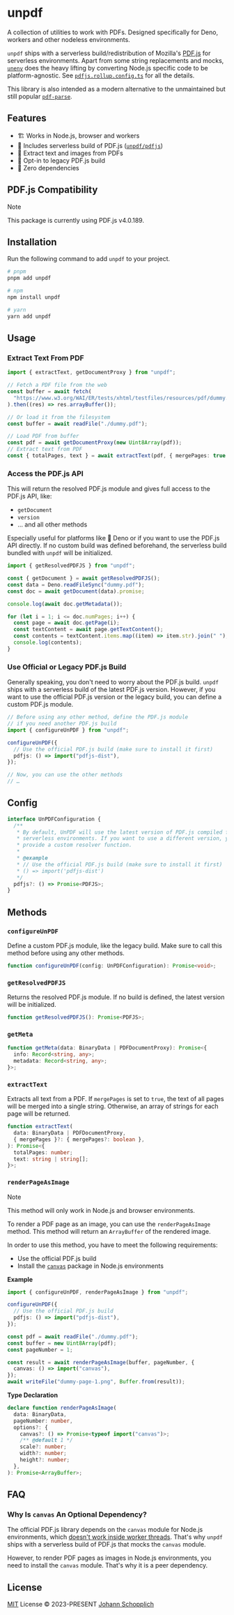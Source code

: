 # unpdf

A collection of utilities to work with PDFs. Designed specifically for Deno, workers and other nodeless environments.

`unpdf` ships with a serverless build/redistribution of Mozilla's [PDF.js](https://github.com/mozilla/pdf.js) for serverless environments. Apart from some string replacements and mocks, [`unenv`](https://github.com/unjs/unenv) does the heavy lifting by converting Node.js specific code to be platform-agnostic. See [`pdfjs.rollup.config.ts`](./pdfjs.rollup.config.ts) for all the details.

This library is also intended as a modern alternative to the unmaintained but still popular [`pdf-parse`](https://www.npmjs.com/package/pdf-parse).

## Features

- 🏗️ Works in Node.js, browser and workers
- 🪭 Includes serverless build of PDF.js ([`unpdf/pdfjs`](./package.json#L34))
- 💬 Extract text and images from PDFs
- 🧱 Opt-in to legacy PDF.js build
- 💨 Zero dependencies

## PDF.js Compatibility

> [!NOTE]
> This package is currently using PDF.js v4.0.189.

## Installation

Run the following command to add `unpdf` to your project.

```bash
# pnpm
pnpm add unpdf

# npm
npm install unpdf

# yarn
yarn add unpdf
```

## Usage

### Extract Text From PDF

```ts
import { extractText, getDocumentProxy } from "unpdf";

// Fetch a PDF file from the web
const buffer = await fetch(
  "https://www.w3.org/WAI/ER/tests/xhtml/testfiles/resources/pdf/dummy.pdf",
).then((res) => res.arrayBuffer());

// Or load it from the filesystem
const buffer = await readFile("./dummy.pdf");

// Load PDF from buffer
const pdf = await getDocumentProxy(new Uint8Array(pdf));
// Extract text from PDF
const { totalPages, text } = await extractText(pdf, { mergePages: true });
```

### Access the PDF.js API

This will return the resolved PDF.js module and gives full access to the PDF.js API, like:

- `getDocument`
- `version`
- … and all other methods

Especially useful for platforms like 🦕 Deno or if you want to use the PDF.js API directly. If no custom build was defined beforehand, the serverless build bundled with `unpdf` will be initialized.

```ts
import { getResolvedPDFJS } from "unpdf";

const { getDocument } = await getResolvedPDFJS();
const data = Deno.readFileSync("dummy.pdf");
const doc = await getDocument(data).promise;

console.log(await doc.getMetadata());

for (let i = 1; i <= doc.numPages; i++) {
  const page = await doc.getPage(i);
  const textContent = await page.getTextContent();
  const contents = textContent.items.map((item) => item.str).join(" ");
  console.log(contents);
}
```

### Use Official or Legacy PDF.js Build

Generally speaking, you don't need to worry about the PDF.js build. `unpdf` ships with a serverless build of the latest PDF.js version. However, if you want to use the official PDF.js version or the legacy build, you can define a custom PDF.js module.

```ts
// Before using any other method, define the PDF.js module
// if you need another PDF.js build
import { configureUnPDF } from "unpdf";

configureUnPDF({
  // Use the official PDF.js build (make sure to install it first)
  pdfjs: () => import("pdfjs-dist"),
});

// Now, you can use the other methods
// …
```

## Config

```ts
interface UnPDFConfiguration {
  /**
   * By default, UnPDF will use the latest version of PDF.js compiled for
   * serverless environments. If you want to use a different version, you can
   * provide a custom resolver function.
   *
   * @example
   * // Use the official PDF.js build (make sure to install it first)
   * () => import('pdfjs-dist')
   */
  pdfjs?: () => Promise<PDFJS>;
}
```

## Methods

### `configureUnPDF`

Define a custom PDF.js module, like the legacy build. Make sure to call this method before using any other methods.

```ts
function configureUnPDF(config: UnPDFConfiguration): Promise<void>;
```

### `getResolvedPDFJS`

Returns the resolved PDF.js module. If no build is defined, the latest version will be initialized.

```ts
function getResolvedPDFJS(): Promise<PDFJS>;
```

### `getMeta`

```ts
function getMeta(data: BinaryData | PDFDocumentProxy): Promise<{
  info: Record<string, any>;
  metadata: Record<string, any>;
}>;
```

### `extractText`

Extracts all text from a PDF. If `mergePages` is set to `true`, the text of all pages will be merged into a single string. Otherwise, an array of strings for each page will be returned.

```ts
function extractText(
  data: BinaryData | PDFDocumentProxy,
  { mergePages }?: { mergePages?: boolean },
): Promise<{
  totalPages: number;
  text: string | string[];
}>;
```

### `renderPageAsImage`

> [!NOTE]
> This method will only work in Node.js and browser environments.

To render a PDF page as an image, you can use the `renderPageAsImage` method. This method will return an `ArrayBuffer` of the rendered image.

In order to use this method, you have to meet the following requirements:

- Use the official PDF.js build
- Install the [`canvas`](https://www.npmjs.com/package/canvas) package in Node.js environments

**Example**

```ts
import { configureUnPDF, renderPageAsImage } from "unpdf";

configureUnPDF({
  // Use the official PDF.js build
  pdfjs: () => import("pdfjs-dist"),
});

const pdf = await readFile("./dummy.pdf");
const buffer = new Uint8Array(pdf);
const pageNumber = 1;

const result = await renderPageAsImage(buffer, pageNumber, {
  canvas: () => import("canvas"),
});
await writeFile("dummy-page-1.png", Buffer.from(result));
```

**Type Declaration**

```ts
declare function renderPageAsImage(
  data: BinaryData,
  pageNumber: number,
  options?: {
    canvas?: () => Promise<typeof import("canvas")>;
    /** @default 1 */
    scale?: number;
    width?: number;
    height?: number;
  },
): Promise<ArrayBuffer>;
```

## FAQ

### Why Is `canvas` An Optional Dependency?

The official PDF.js library depends on the `canvas` module for Node.js environments, which [doesn't work inside worker threads](https://github.com/Automattic/node-canvas/issues/1394). That's why `unpdf` ships with a serverless build of PDF.js that mocks the `canvas` module.

However, to render PDF pages as images in Node.js environments, you need to install the `canvas` module. That's why it is a peer dependency.

## License

[MIT](./LICENSE) License © 2023-PRESENT [Johann Schopplich](https://github.com/johannschopplich)
